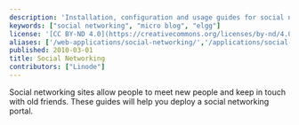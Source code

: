 ```yaml
---
description: 'Installation, configuration and usage guides for social networking solutions.'
keywords: ["social networking", "micro blog", "elgg"]
license: '[CC BY-ND 4.0](https://creativecommons.org/licenses/by-nd/4.0)'
aliases: ['/web-applications/social-networking/','/applications/social-networking/']
published: 2010-03-01
title: Social Networking
contributors: ["Linode"]
---
```


Social networking sites allow people to meet new people and keep in touch with old friends. These guides will help you deploy a social networking portal.



